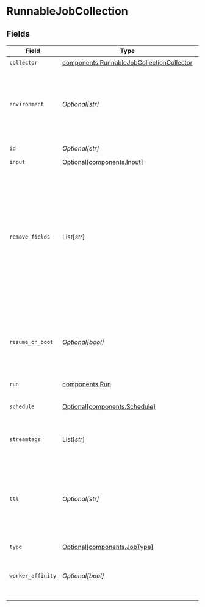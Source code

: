 # RunnableJobCollection


## Fields

| Field                                                                                                                                                                                             | Type                                                                                                                                                                                              | Required                                                                                                                                                                                          | Description                                                                                                                                                                                       |
| ------------------------------------------------------------------------------------------------------------------------------------------------------------------------------------------------- | ------------------------------------------------------------------------------------------------------------------------------------------------------------------------------------------------- | ------------------------------------------------------------------------------------------------------------------------------------------------------------------------------------------------- | ------------------------------------------------------------------------------------------------------------------------------------------------------------------------------------------------- |
| `collector`                                                                                                                                                                                       | [components.RunnableJobCollectionCollector](../../models/shared/runnablejobcollectioncollector.md)                                                                                                | :heavy_check_mark:                                                                                                                                                                                | N/A                                                                                                                                                                                               |
| `environment`                                                                                                                                                                                     | *Optional[str]*                                                                                                                                                                                   | :heavy_minus_sign:                                                                                                                                                                                | Optionally, enable this config only on a specified Git branch. If empty, will be enabled everywhere.                                                                                              |
| `id`                                                                                                                                                                                              | *Optional[str]*                                                                                                                                                                                   | :heavy_minus_sign:                                                                                                                                                                                | Unique ID for this Job.                                                                                                                                                                           |
| `input`                                                                                                                                                                                           | [Optional[components.Input]](../../models/shared/input.md)                                                                                                                                        | :heavy_minus_sign:                                                                                                                                                                                | N/A                                                                                                                                                                                               |
| `remove_fields`                                                                                                                                                                                   | List[*str*]                                                                                                                                                                                       | :heavy_minus_sign:                                                                                                                                                                                | List of fields to remove from Discover results. Wildcards (e.g.: aws*) are allowed. This is useful when discovery returns sensitive fields that should not be exposed in the Jobs user interface. |
| `resume_on_boot`                                                                                                                                                                                  | *Optional[bool]*                                                                                                                                                                                  | :heavy_minus_sign:                                                                                                                                                                                | Resumes the ad hoc job if a failure condition causes Stream to restart during job execution.                                                                                                      |
| `run`                                                                                                                                                                                             | [components.Run](../../models/shared/run.md)                                                                                                                                                      | :heavy_check_mark:                                                                                                                                                                                | N/A                                                                                                                                                                                               |
| `schedule`                                                                                                                                                                                        | [Optional[components.Schedule]](../../models/shared/schedule.md)                                                                                                                                  | :heavy_minus_sign:                                                                                                                                                                                | Configuration for a scheduled job.                                                                                                                                                                |
| `streamtags`                                                                                                                                                                                      | List[*str*]                                                                                                                                                                                       | :heavy_minus_sign:                                                                                                                                                                                | Add tags for filtering and grouping in @{product}.                                                                                                                                                |
| `ttl`                                                                                                                                                                                             | *Optional[str]*                                                                                                                                                                                   | :heavy_minus_sign:                                                                                                                                                                                | Time to keep the job's artifacts on disk after job completion. This also affects how long a job is listed in the Job Inspector.                                                                   |
| `type`                                                                                                                                                                                            | [Optional[components.JobType]](../../models/shared/jobtype.md)                                                                                                                                    | :heavy_minus_sign:                                                                                                                                                                                | Job type.                                                                                                                                                                                         |
| `worker_affinity`                                                                                                                                                                                 | *Optional[bool]*                                                                                                                                                                                  | :heavy_minus_sign:                                                                                                                                                                                | If enabled tasks are created and run by the same worker node.                                                                                                                                     |